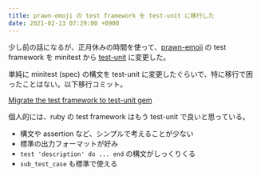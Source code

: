 ```yaml
---
title: prawn-emoji の test framework を test-unit に移行した
date: 2021-02-13 07:29:00 +0900
---
```


少し前の話になるが、正月休みの時間を使って、[prawn-emoji](https://github.com/hidakatsuya/prawn-emoji) の test framework を minitest から [test-unit](https://test-unit.github.io/) に変更した。

単純に minitest (spec) の構文を test-unit に変更したぐらいで、特に移行で困ったことはない。以下移行コミット。

[Migrate the test framework to test-unit gem](https://github.com/hidakatsuya/prawn-emoji/commit/287950b96cf04dcc59989a1abe93d75be2d84a2e)

個人的には、ruby の test framework はもう test-unit で良いと思っている。

- 構文や assertion など、シンプルで考えることが少ない
- 標準の出力フォーマットが好み
- `test 'description' do ... end` の構文がしっくりくる
- `sub_test_case` も標準で使える
